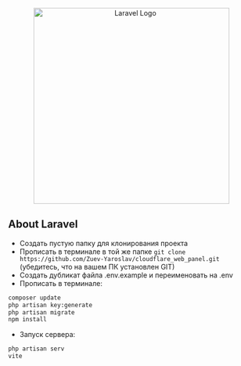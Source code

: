 <p align="center"><a href="https://laravel.com" target="_blank"><img src="https://raw.githubusercontent.com/laravel/art/master/logo-lockup/5%20SVG/2%20CMYK/1%20Full%20Color/laravel-logolockup-cmyk-red.svg" width="400" alt="Laravel Logo"></a></p>

## About Laravel

- Создать пустую папку для клонирования проекта
- Прописать в терминале в той же папке `git clone https://github.com/Zuev-Yaroslav/cloudflare_web_panel.git` (убедитесь, что на вашем ПК установлен GIT)
- Создать дубликат файла .env.example и переименовать на .env
- Прописать в терминале:
```` bash
composer update
php artisan key:generate
php artisan migrate
npm install
````
- Запуск сервера:
```` bash
php artisan serv
vite
````
